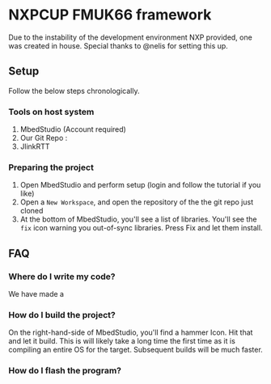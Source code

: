 # NXPCUP FMUK66 framework

Due to the instability of the development environment NXP provided, one was created in house. Special thanks to @nelis for setting this up.

## Setup

Follow the below steps chronologically.

### Tools on host system 

1) MbedStudio (Account required)
2) Our Git Repo : 
3) JlinkRTT

### Preparing the project

1) Open MbedStudio and perform setup (login and follow the tutorial if you like)
2) Open a `New Workspace`, and open the repository of the the git repo just cloned
3) At the bottom of MbedStudio, you'll see a list of libraries. You'll see the `fix` icon warning you out-of-sync libraries. Press Fix and let them install. 

## FAQ

### Where do I write my code?
We have made a 

### How do I build the project?
On the right-hand-side of MbedStudio, you'll find a hammer Icon. Hit that and let it build. This is will likely take a long time the first time as it is compiling an entire OS for the target.
Subsequent builds will be much faster.

### How do I flash the program?


